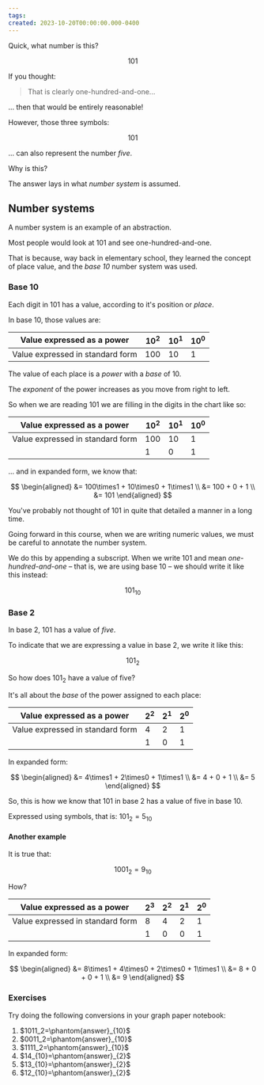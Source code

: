 ```yaml
---
tags:
created: 2023-10-20T00:00:00.000-0400
---
```

Quick, what number is this?

$$101$$

If you thought:

> That is clearly one-hundred-and-one...

... then that would be entirely reasonable!

However, those three symbols:

$$101$$

... can also represent the number *five*.

Why is this?

The answer lays in what *number system* is assumed.

## Number systems

A number system is an example of an abstraction.

Most people would look at $101$ and see one-hundred-and-one.

That is because, way back in elementary school, they learned the concept of place value, and the *base 10* number system was used.

### Base 10

Each digit in $101$ has a value, according to it's position or *place*.

In base 10, those values are:

Value expressed as a power|$10^2$|$10^1$|$10^0$
-|-|-|-
Value expressed in standard form|$100$|$10$|$1$

The value of each place is a *power* with a *base* of 10.

The *exponent* of the power increases as you move from right to left.

So when we are reading $101$ we are filling in the digits in the chart like so:

Value expressed as a power|$10^2$|$10^1$|$10^0$
-|-|-|-
Value expressed in standard form|$100$|$10$|$1$
&nbsp;|$1$|$0$|$1$

... and in expanded form, we know that:

$$
\begin{aligned}
&= 100\times1 + 10\times0 + 1\times1 \\
&= 100 + 0 + 1 \\
&= 101
\end{aligned}
$$

You've probably not thought of $101$ in quite that detailed a manner in a long time. 

Going forward in this course, when we are writing numeric values, we must be careful to annotate the number system.

We do this by appending a subscript. When we write $101$ and mean *one-hundred-and-one* – that is, we are using base 10 – we should write it like this instead:

$$101_{10}$$

### Base 2

In base 2, $101$ has a value of *five*.

To indicate that we are expressing a value in base 2, we write it like this: 

$$101_{2}$$

So how does $101_{2}$ have a value of five?

It's all about the *base* of the power assigned to each place:

Value expressed as a power|$2^2$|$2^1$|$2^0$
-|-|-|-
Value expressed in standard form|$4$|$2$|$1$
&nbsp;|$1$|$0$|$1$

In expanded form:

$$
\begin{aligned}
&= 4\times1 + 2\times0 + 1\times1 \\
&= 4 + 0 + 1 \\
&= 5
\end{aligned}
$$

So, this is how we know that $101$ in base 2 has a value of five in base 10.

Expressed using symbols, that is: $101_2=5_{10}$

#### Another example

It is true that:

$$1001_2=9_{10}$$

How?

Value expressed as a power|$2^3$|$2^2$|$2^1$|$2^0$
-|-|-|-|-
Value expressed in standard form|$8$|$4$|$2$|$1$
&nbsp;|$1$|$0$|$0$|$1$

In expanded form:

$$
\begin{aligned}
&= 8\times1 + 4\times0 + 2\times0 + 1\times1 \\
&= 8 + 0 + 0 + 1 \\
&= 9
\end{aligned}
$$

### Exercises

Try doing the following conversions in your graph paper notebook: 

1. $1011_2=\phantom{answer}_{10}$
2. $0011_2=\phantom{answer}_{10}$
3. $1111_2=\phantom{answer}_{10}$
4. $14_{10}=\phantom{answer}_{2}$
5. $13_{10}=\phantom{answer}_{2}$
6. $12_{10}=\phantom{answer}_{2}$




